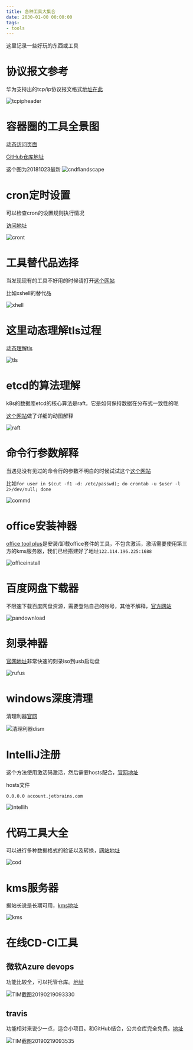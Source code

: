 ```yaml
---
title: 各种工具大集合
date: 2030-01-00 00:00:00
tags:
- tools
---
```


这里记录一些好玩的东西或工具

# 协议报文参考

华为支持出的tcp/ip协议报文格式[地址在此](http://support.huawei.com/hedex/pages/EDOC100010596730006905/04/EDOC100010596730006905/04/resources/message/cd_feature_cover.html)

![tcpipheader](https://qiniu.li-rui.top/tcpipheader.png)

# 容器圈的工具全景图

[动态访问页面](https://landscape.cncf.io/ "动态访问页面，可以动态查看")

[GitHub仓库地址](https://github.com/cncf/landscape "GitHub仓库地址，可查看源码")

这个图为20181023最新
![cndflandscape](https://qiniu.li-rui.top/cndflandscape.png)
<!--more-->
# cron定时设置

可以检查cron的设置规则执行情况

[访问地址](https://crontab.guru/)

![cront](https://qiniu.li-rui.top/cront.png)

# 工具替代品选择

当发现现有的工具不好用的时候请打开[这个网站](https://alternativeto.net/)

比如xshell的替代品

![xhell](https://qiniu.li-rui.top/xhell.png)


# 这里动态理解tls过程

[动态理解tls](https://tls.ulfheim.net/)

![tls](https://qiniu.li-rui.top/tls.png)

# etcd的算法理解

k8s的数据库etcd的核心算法是raft，它是如何保持数据在分布式一致性的呢

[这个网站](http://thesecretlivesofdata.com/raft/)做了详细的动图解释

![raft](https://qiniu.li-rui.top/raft.png)

# 命令行参数解释

当遇见没有见过的命令行的参数不明白的时候试试这个[这个网站](https://explainshell.com/)

比如`for user in $(cut -f1 -d: /etc/passwd); do crontab -u $user -l 2>/dev/null; done`

![commd](https://qiniu.li-rui.top/commd.png)

# office安装神器

[office tool plus](https://otp.landian.la/en-us/)是安装/卸载office套件的工具，不包含激活，激活需要使用第三方的kms服务器，我们已经搭建好了地址`122.114.196.225:1688`

![officeinstall](https://qiniu.li-rui.top/officeinstall.png)

# 百度网盘下载器

不限速下载百度网盘资源，需要登陆自己的账号，其他不解释，[官方网站](https://www.pandownload.com/)

![pandownload](https://qiniu.li-rui.top/pandownload.png)

# 刻录神器

[官网地址](https://rufus.ie/en_IE.html)非常快速的刻录iso到usb启动盘

![rufus](https://qiniu.li-rui.top/rufus.png)

# windows深度清理

清理利器[官网](http://www.chuyu.me/en/index.html)

![清理利器dism](https://qiniu.li-rui.top/清理利器dism.png)

# IntelliJ注册

这个方法使用激活码激活，然后需要hosts配合，[官网地址](http://idea.lanyus.com/)

hosts文件

```bash
0.0.0.0 account.jetbrains.com
```

![intellih](https://qiniu.li-rui.top/intellih.png)

# 代码工具大全

可以进行多种数据格式的验证以及转换，[网站地址](https://codebeautify.org/)

![cod](https://qiniu.li-rui.top/cod.png)

# kms服务器

据站长说是长期可用，[kms地址](http://kms.cangshui.net/)

![kms](https://qiniu.li-rui.top/kms.png)

# 在线CD-CI工具

## 微软Azure devops

功能比较全，可以托管仓库。[地址](https://azure.microsoft.com/en-us/services/devops/)

![TIM截图20190219093330](https://qiniu.li-rui.top/TIM截图20190219093330.png)

## travis

功能相对来说少一点，适合小项目。和GitHub结合，公共仓库完全免费。[地址](https://travis-ci.org/)

![TIM截图20190219093535](https://qiniu.li-rui.top/TIM截图20190219093535.png)